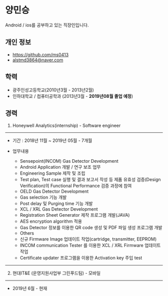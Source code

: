 양민승
====
Android / ios를 공부하고 있는 직장인입니다.


개인 정보
-------
* https://github.com/ms0413
* alstmd3864@naver.com 

학력
---
* 광주인성고등학교(2010년3월 - 2013년2월)
* 인하대학교 / 컴퓨터공학과 (2013년3월 - **2019년08월 졸업 예정**)

경력
---
1. Honeywell Analytics(internship) - Software engineer
------------------------------------------------------
* 기간 : 2018년 11월 ~ 2019년 05월 - 7개월
* 업무내용
  - Sensepoint(INCOM) Gas Detector Development
   + Android Application 개발 / 연구 보조 업무
   + Engineering Sample 제작 및 조립
   + Test plan, Test case 실행 및 결과 보고서 작성 등 제품 유효성 검증(Design Verification)의 Functional Performance 검증 과정에 참여

  - OELD Gas Detector Development
   + Gas selection 기능 개발
   + Post delay 및 Purging time 기능 개발

  - XCL / XRL Gas Detector Development
   + Registration Sheet Generator 제작 프로그램 개발(JAVA)
   + AES encryption algorithm 적용
   + Gas Detector 정보를 이용한 QR code 생성 및 PDF 파일 생성 프로그램 개발

  - Others
   + 신규 Firmware Image 업데이트 작업(cartridge, transmitter, EEPROM)
   + INCOM communication Tester 를 이용한 XCL / XRL Firmware 업데이트 작업
   + Certificate updater 프로그램을 이용한 Activation key 주입 test
---------------------------------------
2. 현대IT&E (운영지원사업부 그린푸드팀) - 모바일
---------------------------------------
  - 2019년 6월 - 현재
